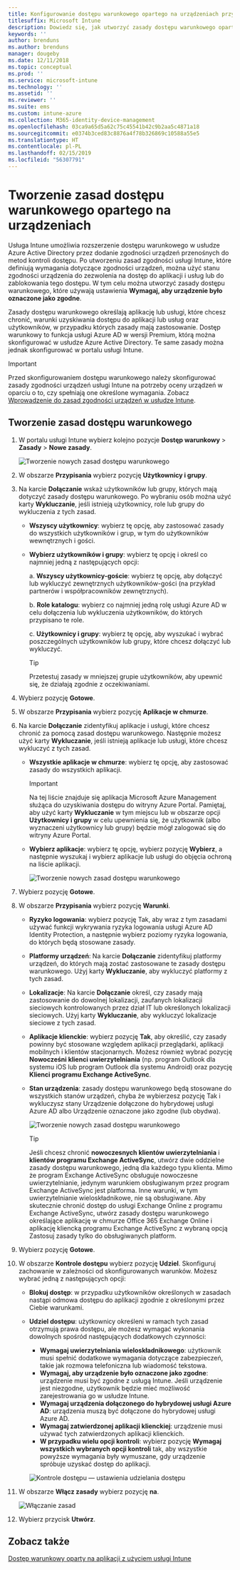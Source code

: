 ```yaml
---
title: Konfigurowanie dostępu warunkowego opartego na urządzeniach przy użyciu usługi Intune
titlesuffix: Microsoft Intune
description: Dowiedz się, jak utworzyć zasady dostępu warunkowego opartego na urządzeniach na podstawie zgodności urządzeń usługi Microsoft Intune i zarządzania aplikacjami mobilnymi.
keywords: ''
author: brenduns
ms.author: brenduns
manager: dougeby
ms.date: 12/11/2018
ms.topic: conceptual
ms.prod: ''
ms.service: microsoft-intune
ms.technology: ''
ms.assetid: ''
ms.reviewer: ''
ms.suite: ems
ms.custom: intune-azure
ms.collection: M365-identity-device-management
ms.openlocfilehash: 03ca9a65d5a62c75c45541b42c9b2aa5c4871a18
ms.sourcegitcommit: e0374b3ced83c8876a4f78b326869c10588a55e5
ms.translationtype: HT
ms.contentlocale: pl-PL
ms.lasthandoff: 02/15/2019
ms.locfileid: "56307791"
---
```

# <a name="create-a-device-based-conditional-access-policy"></a>Tworzenie zasad dostępu warunkowego opartego na urządzeniach

Usługa Intune umożliwia rozszerzenie dostępu warunkowego w usłudze Azure Active Directory przez dodanie zgodności urządzeń przenośnych do metod kontroli dostępu. Po utworzeniu zasad zgodności usługi Intune, które definiują wymagania dotyczące zgodności urządzeń, można użyć stanu zgodności urządzenia do zezwolenia na dostęp do aplikacji i usług lub do zablokowania tego dostępu. W tym celu można utworzyć zasady dostępu warunkowego, które używają ustawienia **Wymagaj, aby urządzenie było oznaczone jako zgodne**. 

Zasady dostępu warunkowego określają aplikację lub usługi, które chcesz chronić, warunki uzyskiwania dostępu do aplikacji lub usług oraz użytkowników, w przypadku których zasady mają zastosowanie. Dostęp warunkowy to funkcja usługi Azure AD w wersji Premium, którą można skonfigurować w usłudze Azure Active Directory. Te same zasady można jednak skonfigurować w portalu usługi Intune. 

> [!IMPORTANT]
> Przed skonfigurowaniem dostępu warunkowego należy skonfigurować zasady zgodności urządzeń usługi Intune na potrzeby oceny urządzeń w oparciu o to, czy spełniają one określone wymagania. Zobacz [Wprowadzenie do zasad zgodności urządzeń w usłudze Intune](device-compliance-get-started.md).

## <a name="create-conditional-access-policy"></a>Tworzenie zasad dostępu warunkowego

1.  W portalu usługi Intune wybierz kolejno pozycje **Dostęp warunkowy** > **Zasady** > **Nowe zasady**.
   
    ![Tworzenie nowych zasad dostępu warunkowego](media/create-conditional-access-intune/create-ca.png)
 
2.  W obszarze **Przypisania** wybierz pozycję **Użytkownicy i grupy**. 
3.  Na karcie **Dołączanie** wskaż użytkowników lub grupy, których mają dotyczyć zasady dostępu warunkowego. Po wybraniu osób można użyć karty **Wykluczanie**, jeśli istnieją użytkownicy, role lub grupy do wykluczenia z tych zasad.  
    - **Wszyscy użytkownicy**: wybierz tę opcję, aby zastosować zasady do wszystkich użytkowników i grup, w tym do użytkowników wewnętrznych i gości.
  
    - **Wybierz użytkowników i grupy**: wybierz tę opcję i określ co najmniej jedną z następujących opcji:
  
      a. **Wszyscy użytkownicy-goście**: wybierz tę opcję, aby dołączyć lub wykluczyć zewnętrznych użytkowników-gości (na przykład partnerów i współpracowników zewnętrznych).
       
      b. **Role katalogu**: wybierz co najmniej jedną rolę usługi Azure AD w celu dołączenia lub wykluczenia użytkowników, do których przypisano te role.
      
      c. **Użytkownicy i grupy**: wybierz tę opcję, aby wyszukać i wybrać poszczególnych użytkowników lub grupy, które chcesz dołączyć lub wykluczyć.
     
       > [!TIP]  
       > Przetestuj zasady w mniejszej grupie użytkowników, aby upewnić się, że działają zgodnie z oczekiwaniami.
4.  Wybierz pozycję **Gotowe**.
5.  W obszarze **Przypisania** wybierz pozycję **Aplikacje w chmurze**. 
6.  Na karcie **Dołączanie** zidentyfikuj aplikacje i usługi, które chcesz chronić za pomocą zasad dostępu warunkowego. Następnie możesz użyć karty **Wykluczanie**, jeśli istnieją aplikacje lub usługi, które chcesz wykluczyć z tych zasad.
    - **Wszystkie aplikacje w chmurze**: wybierz tę opcję, aby zastosować zasady do wszystkich aplikacji.
      > [!IMPORTANT]  
      > Na tej liście znajduje się aplikacja Microsoft Azure Management służąca do uzyskiwania dostępu do witryny Azure Portal. Pamiętaj, aby użyć karty **Wykluczanie** w tym miejscu lub w obszarze opcji **Użytkownicy i grupy** w celu upewnienia się, że użytkownik (albo wyznaczeni użytkownicy lub grupy) będzie mógł zalogować się do witryny Azure Portal. 

    - **Wybierz aplikacje**: wybierz tę opcję, wybierz pozycję **Wybierz**, a następnie wyszukaj i wybierz aplikacje lub usługi do objęcia ochroną na liście aplikacji.
    
      ![Tworzenie nowych zasad dostępu warunkowego](media/create-conditional-access-intune/create-ca-select-apps.png)

7.  Wybierz pozycję **Gotowe**.
8.  W obszarze **Przypisania** wybierz pozycję **Warunki**.
    - **Ryzyko logowania**: wybierz pozycję Tak, aby wraz z tym zasadami używać funkcji wykrywania ryzyka logowania usługi Azure AD Identity Protection, a następnie wybierz poziomy ryzyka logowania, do których będą stosowane zasady.
    - **Platformy urządzeń**: Na karcie **Dołączanie** zidentyfikuj platformy urządzeń, do których mają zostać zastosowane te zasady dostępu warunkowego. Użyj karty **Wykluczanie**, aby wykluczyć platformy z tych zasad.
    - **Lokalizacje**: Na karcie **Dołączanie** określ, czy zasady mają zastosowanie do dowolnej lokalizacji, zaufanych lokalizacji sieciowych kontrolowanych przez dział IT lub określonych lokalizacji sieciowych. Użyj karty **Wykluczanie**, aby wykluczyć lokalizacje sieciowe z tych zasad. 
    - **Aplikacje klienckie**: wybierz pozycję **Tak**, aby określić, czy zasady powinny być stosowane względem aplikacji przeglądarki, aplikacji mobilnych i klientów stacjonarnych. Możesz również wybrać pozycję **Nowocześni klienci uwierzytelniania** (np. program Outlook dla systemu iOS lub program Outlook dla systemu Android) oraz pozycję **Klienci programu Exchange ActiveSync**.
    - **Stan urządzenia**: zasady dostępu warunkowego będą stosowane do wszystkich stanów urządzeń, chyba że wybierzesz pozycję Tak i wykluczysz stany Urządzenie dołączone do hybrydowej usługi Azure AD albo Urządzenie oznaczone jako zgodne (lub obydwa).
    
      ![Tworzenie nowych zasad dostępu warunkowego](media/create-conditional-access-intune/create-ca-device-platforms.png)

      > [!TIP]  
      > Jeśli chcesz chronić **nowoczesnych klientów uwierzytelniania** i **klientów programu Exchange ActiveSync**, utwórz dwie oddzielne zasady dostępu warunkowego, jedną dla każdego typu klienta. Mimo że program Exchange ActiveSync obsługuje nowoczesne uwierzytelnianie, jedynym warunkiem obsługiwanym przez program Exchange ActiveSync jest platforma. Inne warunki, w tym uwierzytelnianie wieloskładnikowe, nie są obsługiwane. Aby skutecznie chronić dostęp do usługi Exchange Online z programu Exchange ActiveSync, utwórz zasady dostępu warunkowego określające aplikację w chmurze Office 365 Exchange Online i aplikację kliencką programu Exchange ActiveSync z wybraną opcją Zastosuj zasady tylko do obsługiwanych platform.

9.  Wybierz pozycję **Gotowe**.
10. W obszarze **Kontrole dostępu** wybierz pozycję **Udziel**. Skonfiguruj zachowanie w zależności od skonfigurowanych warunków.  Możesz wybrać jedną z następujących opcji:
    - **Blokuj dostęp**: w przypadku użytkowników określonych w zasadach nastąpi odmowa dostępu do aplikacji zgodnie z określonymi przez Ciebie warunkami.
    - **Udziel dostępu**: użytkownicy określeni w ramach tych zasad otrzymują prawa dostępu, ale możesz wymagać wykonania dowolnych spośród następujących dodatkowych czynności:
      - **Wymagaj uwierzytelniania wieloskładnikowego**: użytkownik musi spełnić dodatkowe wymagania dotyczące zabezpieczeń, takie jak rozmowa telefoniczna lub wiadomość tekstowa.
      - **Wymagaj, aby urządzenie było oznaczone jako zgodne**: urządzenie musi być zgodne z usługą Intune. Jeśli urządzenie jest niezgodne, użytkownik będzie mieć możliwość zarejestrowania go w usłudze Intune. 
      - **Wymagaj urządzenia dołączonego do hybrydowej usługi Azure AD**: urządzenia muszą być dołączone do hybrydowej usługi Azure AD.
      - **Wymagaj zatwierdzonej aplikacji klienckiej**: urządzenie musi używać tych zatwierdzonych aplikacji klienckich. 
      - **W przypadku wielu opcji kontroli**: wybierz pozycję **Wymagaj wszystkich wybranych opcji kontroli** tak, aby wszystkie powyższe wymagania były wymuszane, gdy urządzenie spróbuje uzyskać dostęp do aplikacji.
    
      ![Kontrole dostępu — ustawienia udzielania dostępu](media/create-conditional-access-intune/create-ca-grant-access-settings.png)
 
11. W obszarze **Włącz zasady** wybierz pozycję **na**.
     
     ![Włączanie zasad](media/create-conditional-access-intune/enable-policy.png)

12. Wybierz przycisk **Utwórz**.

## <a name="see-also"></a>Zobacz także
[Dostęp warunkowy oparty na aplikacji z użyciem usługi Intune](app-based-conditional-access-intune.md)
